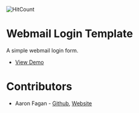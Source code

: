 ![HitCount](http://hits.dwyl.io/aaronfagan/template-webmail-login.svg)
# Webmail Login Template
A simple webmail login form.
- [View Demo](https://cdn.aaronfagan.ca/demo/web/webmail-login/)

# Contributors
* Aaron Fagan - [Github](https://github.com/aaronfagan), [Website](https://www.aaronfagan.ca/)